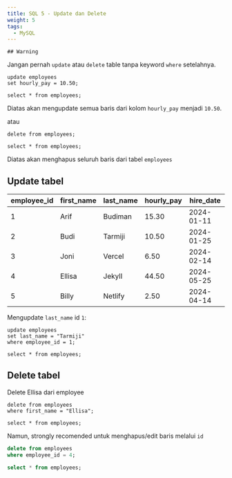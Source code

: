 ```yaml
---
title: SQL 5 - Update dan Delete
weight: 5
tags:
  - MySQL
---
```


	## Warning

Jangan pernah `update` atau `delete` table tanpa keyword `where` setelahnya.
```mysql
update employees
set hourly_pay = 10.50;

select * from employees;
```

Diatas akan mengupdate semua baris dari kolom `hourly_pay` menjadi `10.50`.

atau 
```mysql
delete from employees;

select * from employees;
```

Diatas akan menghapus seluruh baris dari tabel `employees`

## Update tabel

| employee_id | first_name | last_name | hourly_pay | hire_date  |
|-------------|------------|-----------|------------|------------|
| 1           | Arif       | Budiman   | 15.30      | 2024-01-11 |
| 2           | Budi       | Tarmiji   | 10.50      | 2024-01-25 |
| 3           | Joni       | Vercel    | 6.50       | 2024-02-14 |
| 4           | Ellisa     | Jekyll    | 44.50      | 2024-05-25 |
| 5           | Billy      | Netlify   | 2.50       | 2024-04-14 |

Mengupdate `last_name` id `1`:
```mysql
update employees
set last_name = "Tarmiji" 
where employee_id = 1;

select * from employees;
```

## Delete tabel

Delete Ellisa dari employee

```mysql
delete from employees
where first_name = "Ellisa";

select * from employees;
```

Namun, strongly recomended untuk menghapus/edit baris melalui `id`

```sql
delete from employees
where employee_id = 4;

select * from employees;
```

